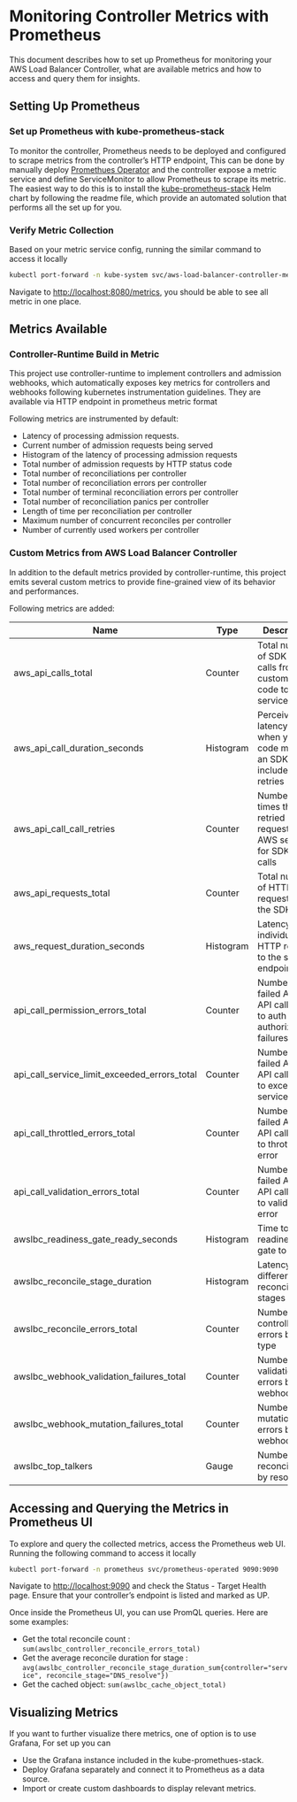 # Monitoring Controller Metrics with Prometheus
This document describes how to set up Prometheus for monitoring your AWS Load Balancer Controller, what are available metrics and how to access and query them for insights.

## Setting Up Prometheus
### Set up Prometheus with kube-prometheus-stack
To monitor the controller, Prometheus needs to be deployed and configured to scrape metrics from the controller’s HTTP endpoint, This can be done by manually deploy [Promethues Operator](https://github.com/prometheus-operator/prometheus-operator) and the controller expose a metric service and define ServiceMonitor to allow Prometheus to scrape its metric. The easiest way to do this is to install the [kube-prometheus-stack](https://github.com/prometheus-community/helm-charts/tree/main/charts/kube-prometheus-stack) Helm chart by following the readme file, which provide an automated solution that performs all the set up for you.

### Verify Metric Collection
Based on your metric service config, running the similar command to access it locally

```bash
kubectl port-forward -n kube-system svc/aws-load-balancer-controller-metrics 8080:8080
```

Navigate to [http://localhost:8080/metrics](http://localhost:8080/metrics), you should be able to see all metric in one place.

## Metrics Available
### Controller-Runtime Build in Metric
This project use controller-runtime to implement controllers and admission webhooks, which automatically exposes key metrics for controllers and webhooks following kubernetes instrumentation guidelines. They are available via HTTP endpoint in prometheus metric format

Following metrics are instrumented by default: 

* Latency of processing admission requests.
* Current number of admission requests being served
* Histogram of the latency of processing admission requests
* Total number of admission requests by HTTP status code
* Total number of reconciliations per controller
* Total number of reconciliation errors per controller
* Total number of terminal reconciliation errors per controller
* Total number of reconciliation panics per controller
* Length of time per reconciliation per controller
* Maximum number of concurrent reconciles per controller
* Number of currently used workers per controller

### Custom Metrics from AWS Load Balancer Controller
In addition to the default metrics provided by controller-runtime, this project emits several custom metrics to provide fine-grained view of its behavior and performances. 

Following metrics are added: 

| Name | Type | Description |
|------|------|-------------|
| aws_api_calls_total | Counter | Total number of SDK API calls from the customer's code to AWS services |
| aws_api_call_duration_seconds | Histogram | Perceived latency from when your code makes an SDK call, includes retries |
| aws_api_call_call_retries | Counter | Number of times the SDK retried requests to AWS services for SDK API calls |
| aws_api_requests_total | Counter | Total number of HTTP requests that the SDK made |
| aws_request_duration_seconds | Histogram | Latency of an individual HTTP request to the service endpoint |
| api_call_permission_errors_total | Counter | Number of failed AWS API calls due to auth or authorization failures |
| api_call_service_limit_exceeded_errors_total | Counter | Number of failed AWS API calls due to exceeding service limit |
| api_call_throttled_errors_total | Counter| Number of failed AWS API calls due to throttling error |
| api_call_validation_errors_total | Counter | Number of failed AWS API calls due to validation error |
| awslbc_readiness_gate_ready_seconds | Histogram | Time to flip a readiness gate to true |
| awslbc_reconcile_stage_duration | Histogram | Latency of different reconcile stages |
| awslbc_reconcile_errors_total | Counter | Number of controller errors by error type |
| awslbc_webhook_validation_failures_total | Counter | Number of validation errors by webhook type |
| awslbc_webhook_mutation_failures_total | Counter | Number of mutation errors by webhook type |
| awslbc_top_talkers | Gauge | Number of reconciliations by resource |


##  Accessing and Querying the Metrics in Prometheus UI
To explore and query the collected metrics, access the Prometheus web UI. Running the following command to access it locally

```bash
kubectl port-forward -n prometheus svc/prometheus-operated 9090:9090
```

Navigate to [http://localhost:9090](http://localhost:9090) and check the Status - Target Health page. Ensure that your controller’s endpoint is listed and marked as UP.

Once inside the Prometheus UI, you can use PromQL queries. Here are some examples:

* Get the total reconcile count :  `sum(awslbc_controller_reconcile_errors_total)`
* Get the average reconcile duration for stage : `avg(awslbc_controller_reconcile_stage_duration_sum{controller="service", reconcile_stage="DNS_resolve"})`
* Get the cached object: `sum(awslbc_cache_object_total)`



##  Visualizing Metrics
If you want to further visualize there metrics, one of option is to use Grafana, For set up you can

* Use the Grafana instance included in the kube-promethues-stack.
* Deploy Grafana separately and connect it to Prometheus as a data source.
* Import or create custom dashboards to display relevant metrics.